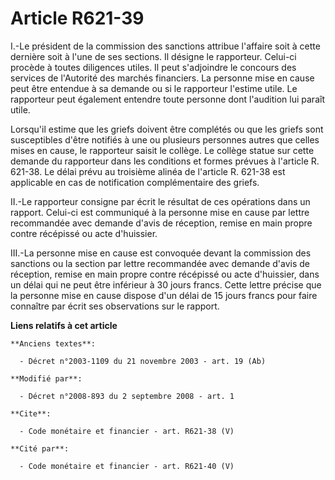 # Article R621-39

I.-Le président de la commission des sanctions attribue l'affaire soit à cette dernière soit à l'une de ses sections. Il
désigne le rapporteur. Celui-ci procède à toutes diligences utiles. Il peut s'adjoindre le concours des services de
l'Autorité des marchés financiers. La personne mise en cause peut être entendue à sa demande ou si le rapporteur l'estime
utile. Le rapporteur peut également entendre toute personne dont l'audition lui paraît utile. 

Lorsqu'il estime que les griefs doivent être complétés ou que les griefs sont susceptibles d'être notifiés à une ou plusieurs
personnes autres que celles mises en cause, le rapporteur saisit le collège. Le collège statue sur cette demande du
rapporteur dans les conditions et formes prévues à l'article R. 621-38. Le délai prévu au troisième alinéa de l'article R.
621-38 est applicable en cas de notification complémentaire des griefs. 

II.-Le rapporteur consigne par écrit le résultat de ces opérations dans un rapport. Celui-ci est communiqué à la personne
mise en cause par lettre recommandée avec demande d'avis de réception, remise en main propre contre récépissé ou acte
d'huissier. 

III.-La personne mise en cause est convoquée devant la commission des sanctions ou la section par lettre recommandée avec
demande d'avis de réception, remise en main propre contre récépissé ou acte d'huissier, dans un délai qui ne peut être
inférieur à 30 jours francs. Cette lettre précise que la personne mise en cause dispose d'un délai de 15 jours francs pour
faire connaître par écrit ses observations sur le rapport.

**Liens relatifs à cet article**

	**Anciens textes**:

	  - Décret n°2003-1109 du 21 novembre 2003 - art. 19 (Ab)

	**Modifié par**:

	  - Décret n°2008-893 du 2 septembre 2008 - art. 1

	**Cite**:

	  - Code monétaire et financier - art. R621-38 (V)

	**Cité par**:

	  - Code monétaire et financier - art. R621-40 (V)
